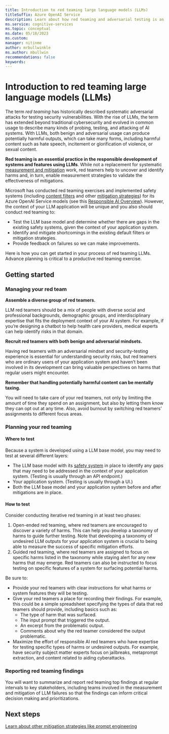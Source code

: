 ```yaml
---
title: Introduction to red teaming large language models (LLMs)
titleSuffix: Azure OpenAI Service
description: Learn about how red teaming and adversarial testing is an essential practice in the responsible development of systems and features using large language models (LLMs)
ms.service: cognitive-services
ms.topic: conceptual
ms.date: 05/18/2023
ms.custom: 
manager: nitinme
author: mrbullwinkle
ms.author: mbullwin
recommendations: false
keywords:
---
```


# Introduction to red teaming large language models (LLMs)

The term *red teaming* has historically described systematic adversarial attacks for testing security vulnerabilities. With the rise of LLMs, the term has extended beyond traditional cybersecurity and evolved in common usage to describe many kinds of probing, testing, and attacking of AI systems. With LLMs, both benign and adversarial usage can produce potentially harmful outputs, which can take many forms, including harmful content such as hate speech, incitement or glorification of violence, or sexual content.

**Red teaming is an essential practice in the responsible development of systems and features using LLMs**. While not a replacement for systematic [measurement and mitigation](/legal/cognitive-services/openai/overview?context=/azure/cognitive-services/openai/context/context) work, red teamers help to uncover and identify harms and, in turn, enable measurement strategies to validate the effectiveness of mitigations.

Microsoft has conducted red teaming exercises and implemented safety systems (including [content filters](content-filter.md) and other [mitigation strategies](prompt-engineering.md)) for its Azure OpenAI Service models (see this [Responsible AI Overview](/legal/cognitive-services/openai/overview?context=/azure/cognitive-services/openai/context/context)). However, the context of your LLM application will be unique and you also should conduct red teaming to:

- Test the LLM base model and determine whether there are gaps in the existing safety systems, given the context of your application system.
- Identify and mitigate shortcomings in the existing default filters or mitigation strategies.
- Provide feedback on failures so we can make improvements.

Here is how you can get started in your process of red teaming LLMs. Advance planning is critical to a productive red teaming exercise.

## Getting started

### Managing your red team

**Assemble a diverse group of red teamers.**

LLM red teamers should be a mix of people with diverse social and professional backgrounds, demographic groups, and interdisciplinary expertise that fits the deployment context of your AI system. For example, if you’re designing a chatbot to help health care providers, medical experts can help identify risks in that domain.

**Recruit red teamers with both benign and adversarial mindsets.**

Having red teamers with an adversarial mindset and security-testing experience is essential for understanding security risks, but red teamers who are ordinary users of your application system and haven’t been involved in its development can bring valuable perspectives on harms that regular users might encounter.

**Remember that handling potentially harmful content can be mentally taxing.**

You will need to take care of your red teamers, not only by limiting the amount of time they spend on an assignment, but also by letting them know they can opt out at any time. Also, avoid burnout by switching red teamers’ assignments to different focus areas.

### Planning your red teaming

#### Where to test

Because a system is developed using a LLM base model, you may need to test at several different layers:

- The LLM base model with its [safety system](./content-filter.md) in place to identify any gaps that may need to be addressed in the context of your application system. (Testing is usually through an API endpoint.)
- Your application system. (Testing is usually through a UI.)
- Both the LLM base model and your application system before and after mitigations are in place.

#### How to test

Consider conducting iterative red teaming in at least two phases:

1. Open-ended red teaming, where red teamers are encouraged to discover a variety of harms. This can help you develop a taxonomy of harms to guide further testing. Note that developing a taxonomy of undesired LLM outputs for your application system is crucial to being able to measure the success of specific mitigation efforts.
2. Guided red teaming, where red teamers are assigned to focus on specific harms listed in the taxonomy while staying alert for any new harms that may emerge. Red teamers can also be instructed to focus testing on specific features of a system for surfacing potential harms.

Be sure to:

- Provide your red teamers with clear instructions for what harms or system features they will be testing.
- Give your red teamers a place for recording their findings. For example, this could be a simple spreadsheet specifying the types of data that red teamers should provide, including basics such as:
    - The type of harm that was surfaced.
    - The input prompt that triggered the output.
    - An excerpt from the problematic output.
    - Comments about why the red teamer considered the output problematic.
- Maximize the effort of responsible AI red teamers who have expertise for testing specific types of harms or undesired outputs. For example, have security subject matter experts focus on jailbreaks, metaprompt extraction, and content related to aiding cyberattacks.

### Reporting red teaming findings

You will want to summarize and report red teaming top findings at regular intervals to key stakeholders, including teams involved in the measurement and mitigation of LLM failures so that the findings can inform critical decision making and prioritizations.

## Next steps

[Learn about other mitigation strategies like prompt engineering](./prompt-engineering.md)
